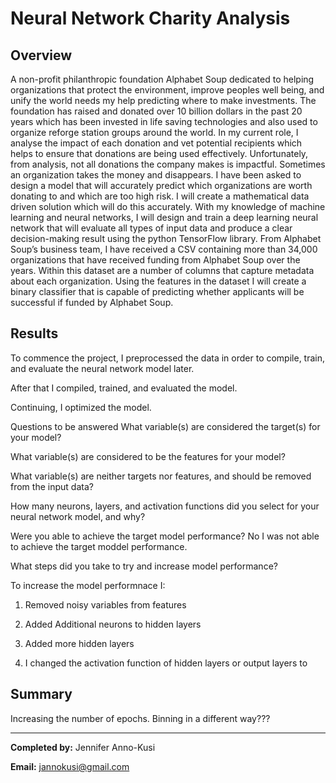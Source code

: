 # Neural Network Charity Analysis

## Overview


A non-profit philanthropic foundation Alphabet Soup dedicated to helping organizations that protect the environment, improve peoples well being, and unify the world  needs my help predicting where to make investments. The foundation has raised and donated over 10 billion dollars in the past 20 years which has been invested in life saving technologies and also used to organize reforge station groups around the world. In my current role, I analyse the impact of each donation and vet potential recipients which helps to ensure that donations are being used effectively. Unfortunately, from analysis, not all donations the company makes is impactful. Sometimes an organization takes the money and disappears.
I have been asked to design a model that will accurately predict which organizations are worth donating to and which are too high risk. I will create a mathematical data driven solution which will do this accurately. With my knowledge of machine learning and neural networks, I will design and train a deep learning neural network that will evaluate all types of input data and produce a clear decision-making result using the python TensorFlow library. From Alphabet Soup’s business team, I have received a CSV containing more than 34,000 organizations that have received funding from Alphabet Soup over the years. Within this dataset are a number of columns that capture metadata about each organization. Using the features in the dataset I will create a binary classifier that is capable of predicting whether applicants will be successful if funded by Alphabet Soup.





## Results
To commence the project, I preprocessed the data in order to compile, train, and evaluate the neural network model later.


After that I compiled, trained, and evaluated the model.

Continuing, I optimized the model.

Questions to be answered 
What variable(s) are considered the target(s) for your model?

What variable(s) are considered to be the features for your model?

What variable(s) are neither targets nor features, and should be removed from the input data?

How many neurons, layers, and activation functions did you select for your neural network model, and why?

Were you able to achieve the target model performance?
No I was not able to achieve the target moddel performance.

What steps did you take to try and increase model performance?

To increase the model performnace I:

1. Removed noisy variables from features

2. Added Additional neurons to hidden layers

3. Added more hidden layers

4. I changed the activation function of hidden layers or output layers to 












## Summary


Increasing the number of epochs.
Binning in a different way???

----

**Completed by:** Jennifer Anno-Kusi

**Email:** jannokusi@gmail.com 
